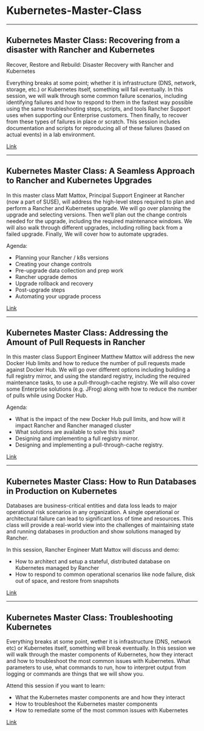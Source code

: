 # Kubernetes-Master-Class

---

## Kubernetes Master Class: Recovering from a disaster with Rancher and Kubernetes
Recover, Restore and Rebuild:​ Disaster Recovery with Rancher and Kubernetes​

Everything breaks at some point; whether it is infrastructure (DNS, network, storage, etc.) or Kubernetes itself, something will fail eventually. In this session, we will walk through some common failure scenarios, including identifying failures and how to respond to them in the fastest way possible using the same troubleshooting steps, scripts, and tools Rancher Support uses when supporting our Enterprise customers. Then finally, to recover from these types of failures in place or scratch. This session includes documentation and scripts for reproducing all of these failures (based on actual events) in a lab environment.

[Link](./disaster-recovery)

---

## Kubernetes Master Class: A Seamless Approach to Rancher and Kubernetes Upgrades

In this master class Matt Mattox, Principal Support Engineer at Rancher (now a part of SUSE), will address the high-level steps required to plan and perform a Rancher and Kubernetes upgrade. We will go over planning the upgrade and selecting versions. Then we’ll plan out the change controls needed for the upgrade, including the required maintenance windows. We will also walk through different upgrades, including rolling back from a failed upgrade. Finally, We will cover how to automate upgrades.

Agenda:
- Planning your Rancher / k8s versions
- Creating your change controls
- Pre-upgrade data collection and prep work
- Rancher upgrade demos
- Upgrade rollback and recovery
- Post-upgrade steps
- Automating your upgrade process

[Link](./rancher-k8s-upgrades)

---


## Kubernetes Master Class: Addressing the Amount of Pull Requests in Rancher

In this master class Support Engineer Matthew Mattox will address the new Docker Hub limits and how to reduce the number of pull requests made against Docker Hub. We will go over different options including building a full registry mirror, and using the standard registry, including the required maintenance tasks, to use a pull-through-cache registry. We will also cover some Enterprise solutions (e.g. JFrog) along with how to reduce the number of pulls while using Docker Hub.

Agenda:

- What is the impact of the new Docker Hub pull limits, and how will it impact Rancher and Rancher managed cluster
- What solutions are available to solve this issue?
- Designing and implementing a full registry mirror.
- Designing and implementing a pull-through-cache registry.

[Link](./docker-hub-limits)

---

## Kubernetes Master Class: How to Run Databases in Production on Kubernetes
Databases are business-critical entities and data loss leads to major operational risk scenarios in any organization. A single operational or architectural failure can lead to significant loss of time and resources. This class will provide a real-world view into the challenges of maintaining state and running databases in production and show solutions managed by Rancher.

In this session, Rancher Engineer Matt Mattox will discuss and demo:
- How to architect and setup a stateful, distributed database on Kubernetes managed by Rancher
- How to respond to common operational scenarios like node failure, disk out of space, and restore from snapshots

[Link](./databases)

---

## Kubernetes Master Class: Troubleshooting Kubernetes
Everything breaks at some point, wether it is infrastructure (DNS, network etc) or Kubernetes itself, something will break eventually. In this session we will walk through the master components of Kubernetes, how they interact and how to troubleshoot the most common issues with Kubernetes. What parameters to use, what commands to run, how to interpret output from logging or commands are things that we will show you.

Attend this session if you want to learn:
- What the Kubernetes master components are and how they interact
- How to troubleshoot the Kubernetes master components
- How to remediate some of the most common issues with Kubernetes

[Link](./troubleshooting-kubernetes)

